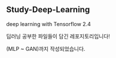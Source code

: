 ## Study-Deep-Learning
deep learning with Tensorflow 2.4

딥러닝 공부한 파일들이 담긴 레포지토리입니다!

(MLP ~ GAN)까지 작성되었습니다.

